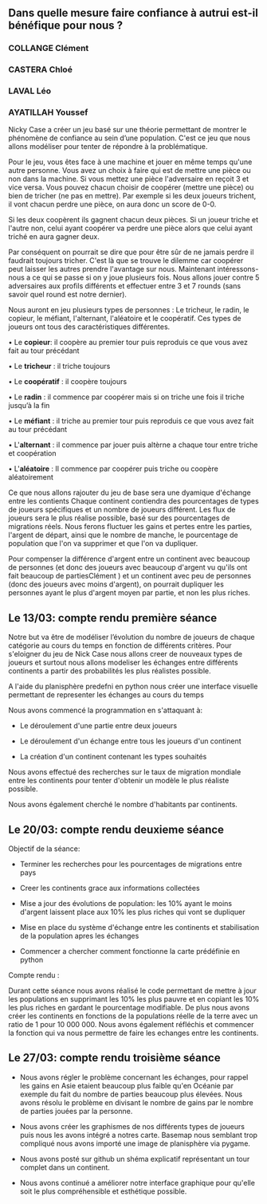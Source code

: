 ## Dans quelle mesure faire confiance à autrui est-il bénéfique pour nous ?


### COLLANGE Clément 
### CASTERA Chloé 
### LAVAL Léo 
### AYATILLAH Youssef

Nicky Case a créer un jeu basé sur une théorie permettant de montrer le phénomène de confiance au sein d’une population. C'est ce jeu que nous allons modéliser pour tenter de répondre à la problématique.

Pour le jeu, vous êtes face à une machine et jouer en même temps qu'une autre personne. Vous avez un choix à faire qui est de mettre une pièce ou non dans la machine. Si vous mettez une pièce l'adversaire en reçoit 3 et vice versa. Vous pouvez chacun choisir de coopérer (mettre une pièce) ou bien de tricher (ne pas en mettre). Par exemple si les deux joueurs trichent, il vont chacun perdre une pièce, on aura donc un score de 0-0.

Si les deux coopèrent ils gagnent chacun deux pièces. 
Si un joueur triche et l'autre non, celui ayant coopérer va perdre une pièce alors que celui ayant triché en aura gagner deux.

Par conséquent on pourrait se dire que pour être sûr de ne jamais perdre il faudrait toujours tricher. C'est là que se trouve le dilemme car coopérer peut laisser les autres prendre l'avantage sur nous. Maintenant intéressons-nous a ce qui se passe si on y joue plusieurs fois. Nous allons jouer contre 5 adversaires aux profils différents et effectuer entre 3 et 7 rounds (sans savoir quel round est notre dernier).

Nous auront en jeu plusieurs types de personnes : Le tricheur, le radin, le copieur, le méfiant, l'alternant, l'aléatoire et le coopératif. Ces types de joueurs ont tous des caractéristiques différentes.

• Le **copieur**: il coopère au premier tour puis reproduis ce que vous avez fait au tour précédant

• Le **tricheur** : il triche toujours

• Le **coopératif** : il coopère toujours

• Le **radin** : il commence par coopérer mais si on triche une fois il triche jusqu’à la fin

• Le **méfiant** : il triche au premier tour puis reproduis ce que vous avez fait au tour précédant

• L'**alternant** : il commence par jouer puis altèrne a chaque tour entre triche et coopération

• L'**aléatoire** : Il commence par coopérer puis triche ou coopère aléatoirement

Ce que nous allons rajouter du jeu de base sera une dyamique d'échange entre les contients Chaque continent contiendra des pourcentages de types de joueurs spécifiques et un nombre de joueurs différent. Les flux de joueurs sera le plus réalise possible, basé sur des pourcentages de migrations réels. Nous ferons fluctuer les gains et pertes entre les parties, l'argent de départ, ainsi que le nombre de manche, le pourcentage de population que l'on va supprimer et que l'on va dupliquer. 

Pour compenser la différence d'argent entre un continent avec beaucoup de personnes (et donc des joueurs avec beaucoup d'argent vu qu'ils ont fait beaucoup de partiesClément ) et un continent avec peu de personnes (donc des joueurs avec moins d'argent), on pourrait dupliquer les personnes ayant le plus d'argent moyen par partie, et non les plus riches.

## Le 13/03: compte rendu première séance

Notre but va être de modéliser l’évolution du nombre de joueurs de chaque catégorie au cours du temps en fonction de 
différents critères. Pour s'eloigner du jeu de Nick Case nous allons creer de nouveaux types de joueurs et surtout nous 
allons modeliser les échanges entre différents continents a partir des probabilités les plus réalistes possible.

A l'aide du planisphère predefni en python nous créer une interface visuelle permettant de representer les échanges au cours du temps

Nous avons commencé la programmation en s'attaquant à:

- Le déroulement d'une partie entre deux joueurs

- Le déroulement d'un échange entre tous les joueurs d'un continent 

- La création d'un continent contenant les types souhaités

Nous avons effectué des recherches sur le taux de migration mondiale entre les continents pour tenter d'obtenir un modèle le plus réaliste possible.

Nous avons également cherché le nombre d'habitants par continents.

## Le 20/03: compte rendu deuxieme séance

Objectif de la séance: 

- Terminer les recherches pour les pourcentages de migrations entre pays

- Creer les continents grace aux informations collectées

- Mise a jour des évolutions de population: les 10% ayant le moins d'argent laissent place aux 10% les plus riches qui vont 
se dupliquer

- Mise en place du système d'échange entre les continents et stabilisation de la population apres les échanges

- Commencer a chercher comment fonctionne la carte prédéfinie en python

Compte rendu :

Durant cette séance nous avons réalisé le code permettant de mettre à jour les populations en supprimant les 10% les plus pauvre et en copiant les 10% les plus riches en gardant le pourcentage modifiable. De plus nous avons créer les continents en fonctions de la populations réelle de la terre avec un ratio de 1 pour 10 000 000. Nous avons également réfléchis et commencer la fonction qui va nous permettre de faire les echanges entre les continents.

## Le 27/03: compte rendu troisième séance

- Nous avons régler le problème concernant les échanges, pour rappel les gains en Asie etaient beaucoup plus faible qu'en Océanie par exemple du fait du nombre de parties beaucoup plus élevées. Nous avons résolu le problème en divisant le nombre de gains par le nombre de parties jouées par la personne.

- Nous avons créer les graphismes de nos différents types de joueurs puis nous les avons intégré a notres carte. Basemap nous semblant trop compliqué nous avons importé une image de planisphère via pygame.

- Nous avons posté sur github un shéma explicatif représentant un tour complet dans un continent.

- Nous avons continué a améliorer notre interface graphique pour qu'elle soit le plus compréhensible et esthétique possible.
